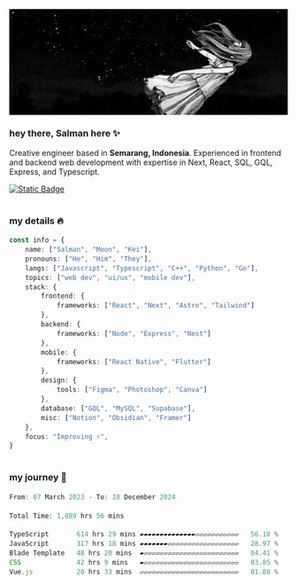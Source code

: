 <div align="center" style="display: flex; justify-content: center;">
    <img align="center" src="./public/profile.jpg" alt="Msafdev Header" style="width: 100%; height: auto">
</div>

### hey there, Salman here ✨

Creative engineer based in **Semarang, Indonesia**. Experienced in frontend and backend web development with expertise in Next, React, SQL, GQL, Express, and Typescript.

<a href="https://drive.google.com/file/d/1mCvY4uWDmKjsaQEBkDzQZC4bc-AkZHPK/view?usp=drive_link" target="_blank">![Static Badge](https://img.shields.io/badge/resume-white?style=for-the-badge)</a>

#

### my details 🔥

```typescript
const info = {
    name: ["Salman", "Moon", "Kei"],
    pronouns: ["He", "Him", "They"],
    langs: ["Javascript", "Typescript", "C++", "Python", "Go"],
    topics: ["web dev", "ui/ux", "mobile dev"],
    stack: {
        frontend: {
            frameworks: ["React", "Next", "Astro", "Tailwind"]
        },
        backend: {
            frameworks: ["Node", "Express", "Nest"]
        },
        mobile: {
            frameworks: ["React Native", "Flutter"]
        },
        design: {
            tools: ["Figma", "Photoshop", "Canva"]
        },
        database: ["GQL", "MySQL", "Supabase"],
        misc: ["Notion", "Obsidian", "Framer"]
    },
    focus: "Improving ⚡",
}
```

#

### my journey 🤖

<!--START_SECTION:waka-->

```typescript
From: 07 March 2023 - To: 18 December 2024

Total Time: 1,089 hrs 56 mins

TypeScript       614 hrs 29 mins ▰▰▰▰▰▰▰▰▰▰▰▰▰▰▱▱▱▱▱▱▱▱▱▱▱   56.10 %
JavaScript       317 hrs 18 mins ▰▰▰▰▰▰▰▱▱▱▱▱▱▱▱▱▱▱▱▱▱▱▱▱▱   28.97 %
Blade Template   48 hrs 20 mins  ▰▱▱▱▱▱▱▱▱▱▱▱▱▱▱▱▱▱▱▱▱▱▱▱▱   04.41 %
CSS              42 hrs 9 mins   ▰▱▱▱▱▱▱▱▱▱▱▱▱▱▱▱▱▱▱▱▱▱▱▱▱   03.85 %
Vue.js           20 hrs 33 mins  ▱▱▱▱▱▱▱▱▱▱▱▱▱▱▱▱▱▱▱▱▱▱▱▱▱   01.88 %
```

<!--END_SECTION:waka-->
